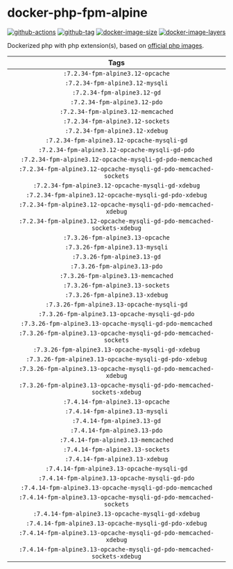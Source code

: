 # docker-php-fpm-alpine

[![github-actions](https://github.com/theohbrothers/docker-php-fpm-alpine/workflows/ci-master-pr/badge.svg)](https://github.com/theohbrothers/docker-php-fpm-alpine/actions)
[![github-tag](https://img.shields.io/github/tag/theohbrothers/docker-php-fpm-alpine)](https://github.com/theohbrothers/docker-php-fpm-alpine/releases/)
[![docker-image-size](https://img.shields.io/microbadger/image-size/theohbrothers/docker-php-fpm-alpine/latest)](https://hub.docker.com/r/theohbrothers/docker-php-fpm-alpine)
[![docker-image-layers](https://img.shields.io/microbadger/layers/theohbrothers/docker-php-fpm-alpine/latest)](https://hub.docker.com/r/theohbrothers/docker-php-fpm-alpine)

Dockerized php with php extension(s), based on [official php images](https://hub.docker.com/_/php).

| Tags |
|:-------:|
| `:7.2.34-fpm-alpine3.12-opcache` |
| `:7.2.34-fpm-alpine3.12-mysqli` |
| `:7.2.34-fpm-alpine3.12-gd` |
| `:7.2.34-fpm-alpine3.12-pdo` |
| `:7.2.34-fpm-alpine3.12-memcached` |
| `:7.2.34-fpm-alpine3.12-sockets` |
| `:7.2.34-fpm-alpine3.12-xdebug` |
| `:7.2.34-fpm-alpine3.12-opcache-mysqli-gd` |
| `:7.2.34-fpm-alpine3.12-opcache-mysqli-gd-pdo` |
| `:7.2.34-fpm-alpine3.12-opcache-mysqli-gd-pdo-memcached` |
| `:7.2.34-fpm-alpine3.12-opcache-mysqli-gd-pdo-memcached-sockets` |
| `:7.2.34-fpm-alpine3.12-opcache-mysqli-gd-xdebug` |
| `:7.2.34-fpm-alpine3.12-opcache-mysqli-gd-pdo-xdebug` |
| `:7.2.34-fpm-alpine3.12-opcache-mysqli-gd-pdo-memcached-xdebug` |
| `:7.2.34-fpm-alpine3.12-opcache-mysqli-gd-pdo-memcached-sockets-xdebug` |
| `:7.3.26-fpm-alpine3.13-opcache` |
| `:7.3.26-fpm-alpine3.13-mysqli` |
| `:7.3.26-fpm-alpine3.13-gd` |
| `:7.3.26-fpm-alpine3.13-pdo` |
| `:7.3.26-fpm-alpine3.13-memcached` |
| `:7.3.26-fpm-alpine3.13-sockets` |
| `:7.3.26-fpm-alpine3.13-xdebug` |
| `:7.3.26-fpm-alpine3.13-opcache-mysqli-gd` |
| `:7.3.26-fpm-alpine3.13-opcache-mysqli-gd-pdo` |
| `:7.3.26-fpm-alpine3.13-opcache-mysqli-gd-pdo-memcached` |
| `:7.3.26-fpm-alpine3.13-opcache-mysqli-gd-pdo-memcached-sockets` |
| `:7.3.26-fpm-alpine3.13-opcache-mysqli-gd-xdebug` |
| `:7.3.26-fpm-alpine3.13-opcache-mysqli-gd-pdo-xdebug` |
| `:7.3.26-fpm-alpine3.13-opcache-mysqli-gd-pdo-memcached-xdebug` |
| `:7.3.26-fpm-alpine3.13-opcache-mysqli-gd-pdo-memcached-sockets-xdebug` |
| `:7.4.14-fpm-alpine3.13-opcache` |
| `:7.4.14-fpm-alpine3.13-mysqli` |
| `:7.4.14-fpm-alpine3.13-gd` |
| `:7.4.14-fpm-alpine3.13-pdo` |
| `:7.4.14-fpm-alpine3.13-memcached` |
| `:7.4.14-fpm-alpine3.13-sockets` |
| `:7.4.14-fpm-alpine3.13-xdebug` |
| `:7.4.14-fpm-alpine3.13-opcache-mysqli-gd` |
| `:7.4.14-fpm-alpine3.13-opcache-mysqli-gd-pdo` |
| `:7.4.14-fpm-alpine3.13-opcache-mysqli-gd-pdo-memcached` |
| `:7.4.14-fpm-alpine3.13-opcache-mysqli-gd-pdo-memcached-sockets` |
| `:7.4.14-fpm-alpine3.13-opcache-mysqli-gd-xdebug` |
| `:7.4.14-fpm-alpine3.13-opcache-mysqli-gd-pdo-xdebug` |
| `:7.4.14-fpm-alpine3.13-opcache-mysqli-gd-pdo-memcached-xdebug` |
| `:7.4.14-fpm-alpine3.13-opcache-mysqli-gd-pdo-memcached-sockets-xdebug` |
